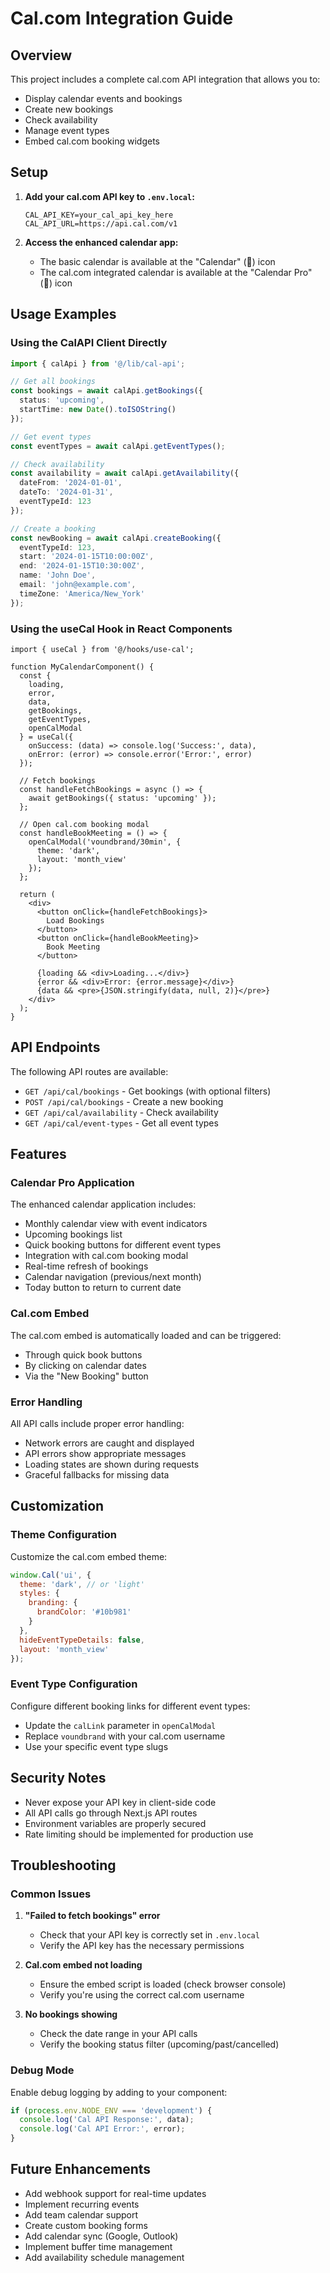 # Cal.com Integration Guide

## Overview

This project includes a complete cal.com API integration that allows you to:
- Display calendar events and bookings
- Create new bookings
- Check availability
- Manage event types
- Embed cal.com booking widgets

## Setup

1. **Add your cal.com API key to `.env.local`:**
   ```env
   CAL_API_KEY=your_cal_api_key_here
   CAL_API_URL=https://api.cal.com/v1
   ```

2. **Access the enhanced calendar app:**
   - The basic calendar is available at the "Calendar" (📅) icon
   - The cal.com integrated calendar is available at the "Calendar Pro" (📆) icon

## Usage Examples

### Using the CalAPI Client Directly

```typescript
import { calApi } from '@/lib/cal-api';

// Get all bookings
const bookings = await calApi.getBookings({
  status: 'upcoming',
  startTime: new Date().toISOString()
});

// Get event types
const eventTypes = await calApi.getEventTypes();

// Check availability
const availability = await calApi.getAvailability({
  dateFrom: '2024-01-01',
  dateTo: '2024-01-31',
  eventTypeId: 123
});

// Create a booking
const newBooking = await calApi.createBooking({
  eventTypeId: 123,
  start: '2024-01-15T10:00:00Z',
  end: '2024-01-15T10:30:00Z',
  name: 'John Doe',
  email: 'john@example.com',
  timeZone: 'America/New_York'
});
```

### Using the useCal Hook in React Components

```tsx
import { useCal } from '@/hooks/use-cal';

function MyCalendarComponent() {
  const {
    loading,
    error,
    data,
    getBookings,
    getEventTypes,
    openCalModal
  } = useCal({
    onSuccess: (data) => console.log('Success:', data),
    onError: (error) => console.error('Error:', error)
  });

  // Fetch bookings
  const handleFetchBookings = async () => {
    await getBookings({ status: 'upcoming' });
  };

  // Open cal.com booking modal
  const handleBookMeeting = () => {
    openCalModal('voundbrand/30min', {
      theme: 'dark',
      layout: 'month_view'
    });
  };

  return (
    <div>
      <button onClick={handleFetchBookings}>
        Load Bookings
      </button>
      <button onClick={handleBookMeeting}>
        Book Meeting
      </button>
      
      {loading && <div>Loading...</div>}
      {error && <div>Error: {error.message}</div>}
      {data && <pre>{JSON.stringify(data, null, 2)}</pre>}
    </div>
  );
}
```

## API Endpoints

The following API routes are available:

- `GET /api/cal/bookings` - Get bookings (with optional filters)
- `POST /api/cal/bookings` - Create a new booking
- `GET /api/cal/availability` - Check availability
- `GET /api/cal/event-types` - Get all event types

## Features

### Calendar Pro Application

The enhanced calendar application includes:
- Monthly calendar view with event indicators
- Upcoming bookings list
- Quick booking buttons for different event types
- Integration with cal.com booking modal
- Real-time refresh of bookings
- Calendar navigation (previous/next month)
- Today button to return to current date

### Cal.com Embed

The cal.com embed is automatically loaded and can be triggered:
- Through quick book buttons
- By clicking on calendar dates
- Via the "New Booking" button

### Error Handling

All API calls include proper error handling:
- Network errors are caught and displayed
- API errors show appropriate messages
- Loading states are shown during requests
- Graceful fallbacks for missing data

## Customization

### Theme Configuration

Customize the cal.com embed theme:

```javascript
window.Cal('ui', {
  theme: 'dark', // or 'light'
  styles: {
    branding: {
      brandColor: '#10b981'
    }
  },
  hideEventTypeDetails: false,
  layout: 'month_view'
});
```

### Event Type Configuration

Configure different booking links for different event types:
- Update the `calLink` parameter in `openCalModal`
- Replace `voundbrand` with your cal.com username
- Use your specific event type slugs

## Security Notes

- Never expose your API key in client-side code
- All API calls go through Next.js API routes
- Environment variables are properly secured
- Rate limiting should be implemented for production use

## Troubleshooting

### Common Issues

1. **"Failed to fetch bookings" error**
   - Check that your API key is correctly set in `.env.local`
   - Verify the API key has the necessary permissions

2. **Cal.com embed not loading**
   - Ensure the embed script is loaded (check browser console)
   - Verify you're using the correct cal.com username

3. **No bookings showing**
   - Check the date range in your API calls
   - Verify the booking status filter (upcoming/past/cancelled)

### Debug Mode

Enable debug logging by adding to your component:

```typescript
if (process.env.NODE_ENV === 'development') {
  console.log('Cal API Response:', data);
  console.log('Cal API Error:', error);
}
```

## Future Enhancements

- Add webhook support for real-time updates
- Implement recurring events
- Add team calendar support
- Create custom booking forms
- Add calendar sync (Google, Outlook)
- Implement buffer time management
- Add availability schedule management